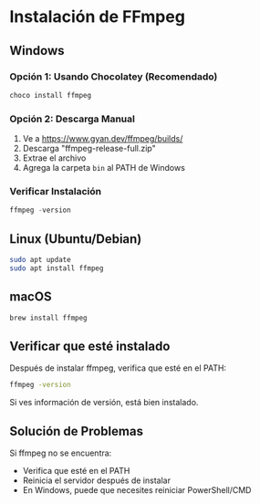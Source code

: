 # Instalación de FFmpeg

## Windows

### Opción 1: Usando Chocolatey (Recomendado)
```powershell
choco install ffmpeg
```

### Opción 2: Descarga Manual
1. Ve a https://www.gyan.dev/ffmpeg/builds/
2. Descarga "ffmpeg-release-full.zip"
3. Extrae el archivo
4. Agrega la carpeta `bin` al PATH de Windows

### Verificar Instalación
```powershell
ffmpeg -version
```

## Linux (Ubuntu/Debian)
```bash
sudo apt update
sudo apt install ffmpeg
```

## macOS
```bash
brew install ffmpeg
```

## Verificar que esté instalado

Después de instalar ffmpeg, verifica que esté en el PATH:

```bash
ffmpeg -version
```

Si ves información de versión, está bien instalado.

## Solución de Problemas

Si ffmpeg no se encuentra:
- Verifica que esté en el PATH
- Reinicia el servidor después de instalar
- En Windows, puede que necesites reiniciar PowerShell/CMD

